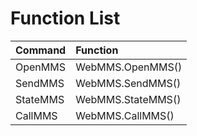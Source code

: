 # Function List

| Command | Function |
| :--- | :--- |
| OpenMMS | WebMMS.OpenMMS\(\) |
| SendMMS | WebMMS.SendMMS\(\) |
| StateMMS | WebMMS.StateMMS\(\) |
| CallMMS | WebMMS.CallMMS\(\) |

